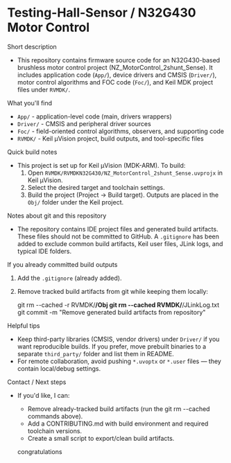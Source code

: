 # Testing-Hall-Sensor / N32G430 Motor Control

Short description
- This repository contains firmware source code for an N32G430-based brushless motor control project (NZ_MotorControl_2shunt_Sense). It includes application code (`App/`), device drivers and CMSIS (`Driver/`), motor control algorithms and FOC code (`Foc/`), and Keil MDK project files under `RVMDK/`.

What you'll find
- `App/` - application-level code (main, drivers wrappers)
- `Driver/` - CMSIS and peripheral driver sources
- `Foc/` - field-oriented control algorithms, observers, and supporting code
- `RVMDK/` - Keil µVision project, build outputs, and tool-specific files

Quick build notes
- This project is set up for Keil µVision (MDK-ARM). To build:
  1. Open `RVMDK/RVMDKN32G430/NZ_MotorControl_2shunt_Sense.uvprojx` in Keil µVision.
  2. Select the desired target and toolchain settings.
  3. Build the project (Project -> Build target). Outputs are placed in the `Obj/` folder under the Keil project.

Notes about git and this repository
- The repository contains IDE project files and generated build artifacts. These files should not be committed to GitHub. A `.gitignore` has been added to exclude common build artifacts, Keil user files, JLink logs, and typical IDE folders.

If you already committed build outputs
1. Add the `.gitignore` (already added).
2. Remove tracked build artifacts from git while keeping them locally:

   git rm --cached -r RVMDK/**/Obj
   git rm --cached RVMDK/**/JLinkLog.txt
   git commit -m "Remove generated build artifacts from repository"

Helpful tips
- Keep third-party libraries (CMSIS, vendor drivers) under `Driver/` if you want reproducible builds. If you prefer, move prebuilt binaries to a separate `third_party/` folder and list them in README.
- For remote collaboration, avoid pushing `*.uvoptx` or `*.user` files — they contain local/debug settings.

Contact / Next steps
- If you'd like, I can:
  - Remove already-tracked build artifacts (run the git rm --cached commands above).
  - Add a CONTRIBUTING.md with build environment and required toolchain versions.
  - Create a small script to export/clean build artifacts.

  congratulations
